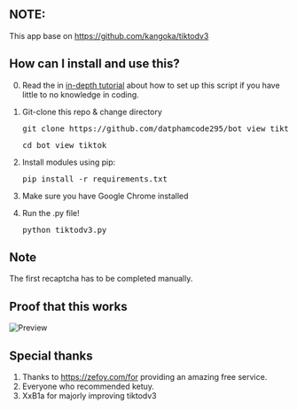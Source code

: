 ## NOTE:
This app base on https://github.com/kangoka/tiktodv3
## How can I install and use this?
0. Read the in [in-depth tutorial](https://my-tailwind-nextjs-starter-blog.vercel.app/blog/how-to-use-tiktodv3-tiktok-script-python) about how to set up this script if you have little to no knowledge in coding.
1. Git-clone this repo & change directory

   <pre>git clone https://github.com/datphamcode295/bot_view_tiktok</pre>
   <pre>cd bot_view_tiktok</pre>
2. Install modules using pip:
   <pre>pip install -r requirements.txt</pre>
3. Make sure you have Google Chrome installed
4. Run the .py file!
   <pre>python tiktodv3.py</pre>

## Note
The first recaptcha has to be completed manually.

## Proof that this works
![Preview](https://i.imgur.com/WZY91W6.png)

## Special thanks
1. Thanks to https://zefoy.com/for providing an amazing free service.
2. Everyone who recommended ketuy.
3. XxB1a for majorly improving tiktodv3
